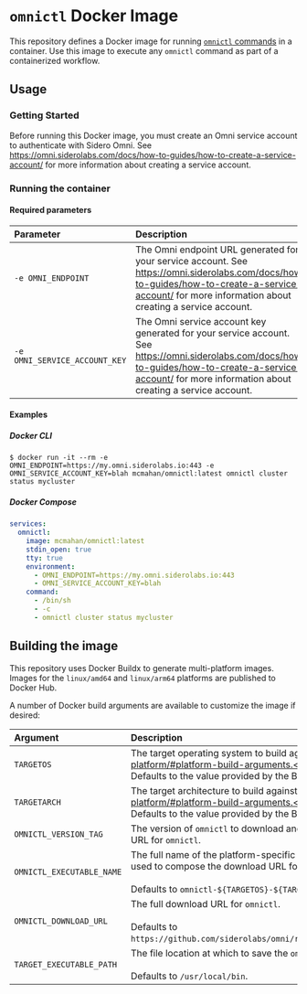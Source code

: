 # `omnictl` Docker Image

This repository defines a Docker image for running [`omnictl` commands](https://omni.siderolabs.com/docs/reference/cli/)
in a container. Use this image to execute any `omnictl` command as part of a containerized workflow.

## Usage

### Getting Started

Before running this Docker image, you must create an Omni service account to authenticate with Sidero Omni.
See https://omni.siderolabs.com/docs/how-to-guides/how-to-create-a-service-account/ for more information about creating
a service account.

### Running the container

#### Required parameters

| Parameter                     | Description                                                                                                                                                                                                 |
|:------------------------------|:------------------------------------------------------------------------------------------------------------------------------------------------------------------------------------------------------------|
| `-e OMNI_ENDPOINT`            | The Omni endpoint URL generated for your service account. See https://omni.siderolabs.com/docs/how-to-guides/how-to-create-a-service-account/ for more information about creating a service account.        |
| `-e OMNI_SERVICE_ACCOUNT_KEY` | The Omni service account key generated for your service account. See https://omni.siderolabs.com/docs/how-to-guides/how-to-create-a-service-account/ for more information about creating a service account. |

#### Examples

##### Docker CLI

```shell
$ docker run -it --rm -e OMNI_ENDPOINT=https://my.omni.siderolabs.io:443 -e OMNI_SERVICE_ACCOUNT_KEY=blah mcmahan/omnictl:latest omnictl cluster status mycluster
```

##### Docker Compose

```yaml
services:
  omnictl:
    image: mcmahan/omnictl:latest
    stdin_open: true
    tty: true
    environment:
      - OMNI_ENDPOINT=https://my.omni.siderolabs.io:443
      - OMNI_SERVICE_ACCOUNT_KEY=blah
    command:
      - /bin/sh
      - -c
      - omnictl cluster status mycluster
```

## Building the image

This repository uses Docker Buildx to generate multi-platform images. Images for the `linux/amd64` and `linux/arm64`
platforms are published to Docker Hub.

A number of Docker build arguments are available to customize the image if desired:

| Argument                  | Description                                                                                                                                                                                                                                                           |
|:--------------------------|:----------------------------------------------------------------------------------------------------------------------------------------------------------------------------------------------------------------------------------------------------------------------|
| `TARGETOS`                | The target operating system to build against as specified by https://docs.docker.com/build/guide/multi-platform/#platform-build-arguments.<br/><br/>Defaults to the value provided by the Buildx builder, if applicable.                                              |
| `TARGETARCH`              | The target architecture to build against as specified by https://docs.docker.com/build/guide/multi-platform/#platform-build-arguments.<br/><br/>Defaults to the value provided by the Buildx builder, if applicable.                                                  |
| `OMNICTL_VERSION_TAG`     | The version of `omnictl` to download and include as part of the image. This is used to compose the download URL for `omnictl`.                                                                                                                                        |
| `OMNICTL_EXECUTABLE_NAME` | The full name of the platform-specific `omnictl` executable as packaged in the [Sidero Omni releases](https://github.com/siderolabs/omni/releases). This is used to compose the download URL for `omnictl`.<br/><br/>Defaults to `omnictl-${TARGETOS}-${TARGETARCH}`. |
| `OMNICTL_DOWNLOAD_URL`    | The full download URL for `omnictl`.<br/><br/>Defaults to `https://github.com/siderolabs/omni/releases/download/${OMNICTL_VERSION_TAG}/${OMNICTL_EXECUTABLE_NAME}`.                                                                                                   |
| `TARGET_EXECUTABLE_PATH`  | The file location at which to save the `omnictl` executable in the target image.<br/><br/>Defaults to `/usr/local/bin`.                                                                                                                                               |
